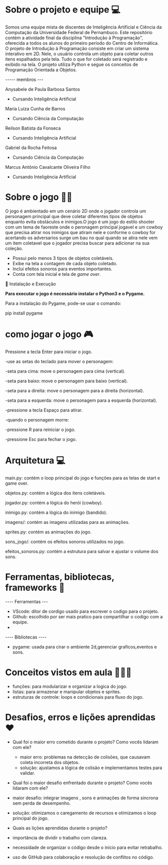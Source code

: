 

# Sobre o projeto e equipe 💻

Somos uma equipe mista de discentes de Inteligência Artificial e Ciência da Computação da Universidade Federal de Pernambuco. Este repositório contém a atividade final da disciplina "Introdução à Programação", oferecida a todos os alunos do primeiro período do Centro de Informática.
O projeto de Introdução à Programação consiste em criar um sistema interativo em 2D. Nele, o usuário controla um objeto para coletar outros itens espalhados pela tela. Tudo o que for coletado será registrado e exibido na tela. O projeto utiliza Python e segue os conceitos de Programação Orientada a Objetos.

----- membros ---

Anysabele de Paula Barbosa Santos
- Cursando Inteligência Artificial

Maria Luiza Cunha de Barros
- Cursando Ciência da Computação

Reilson Batista da Fonseca
- Cursando Inteligência Artificial

Gabriel da Rocha Feitosa
- Cursando Ciência da Computação

Marcus Antônio Cavalcante Oliveira Filho
- Cursando Inteligência Artificial

# Sobre o jogo 🤠🐎

O jogo é ambientado em um cenário 2D onde o jogador controla um personagem principal que deve coletar diferentes tipos de objetos enquanto evita obstáculos e inimigos.O jogo é um jogo do estilo shooter com um tema de faoreste onde o peronagem principal jogavel e um cowboy que precisa atirar nos inimigos que atiram nele e conforme o cowboy for acertando os adversarios surge um bau no qual quando se atira nele vem um item coletavel que o jogador precisa buscar para adicionar na sua coleção. 

- Possui pelo menos 3 tipos de objetos coletáveis.  
- Exibe na tela a contagem de cada objeto coletado.  
- Inclui efeitos sonoros para eventos importantes.  
- Conta com tela inicial e tela de *game over*.  

📌 Instalação e Execução

**Para executar o jogo é necessário instalar o Python3 e o Pygame.**

Para a instalação do Pygame, pode-se usar o comando:

pip install pygame

# como jogar o jogo 🎮
Pressione a tecla Enter para iniciar o jogo.

-use as setas do teclado para mover o personagem:

-seta para cima: move o personagem para cima (vertical).

-seta para baixo: move o personagem para baixo (vertical).

-seta para a direita: move o personagem para a direita (horizontal).

-seta para a esquerda: move o personagem para a esquerda (horizontal).

-pressione a tecla Espaço para atirar.

-quando o personagem morre:

-pressione R para reiniciar o jogo.

-pressione Esc para fechar o jogo.

# Arquitetura 💻

main.py: contém o loop principal do jogo e funções para as telas de start e game over.

objetos.py: contém a lógica dos itens coletáveis.

jogador.py: contém a lógica do herói (cowboy).

inimigo.py: contém a lógica do inimigo (bandido).

imagens/: contém as imagens utilizadas para as animações.

sprites.py: contém as animações do jogo.

sons_jogo/: contém os efeitos sonoros utilizados no jogo.

efeitos_sonoros.py: contém a estrutura para salvar e ajustar o volume dos sons.

# Ferramentas, bibliotecas, frameworks 🧲
---- Ferramentas ---
- VScode: ditor de cordigo usado para escrever o codigo para o projeto.
- Github: escolhido por ser mais pratico para compartilhar o codigo com a equipe.
- 

---- Bibliotecas ----
- pygame: usada para cirar o ambiente 2d,gerenciar graficos,eventos e sons.

# Conceitos vistos em aula 👨🏻‍💻

- funções: para modularizar e organizar a logica do jogo.
- listas: para armazenar e manipular objetos e sprites.
- estruturas de controle: loops e condicionais para fluxo do jogo.

# Desafios, erros e lições aprendidas ♥️

- Qual foi o maior erro cometido durante o projeto? Como vocês lidaram com ele?
  - maior erro: problemas na detecção de colisões, que causavam coleta incorreta dos objetos.
  - solução: ajustamos a lógica de colisão e implementamos testes para validar.

- Qual foi o maior desafio enfrentado durante o projeto? Como vocês lidaram com ele?
- maior desafio: integrar imagens , sons e animações de forma sincrona sem perda de desempenho.
- solução: otimizamos o caregamento de recursos e otimizamos o loop principal do jogo.
  

- Quais as lições aprendidas durante o projeto?
- importância de dividir o trabalho com clareza.  
- necessidade de organizar o código desde o início para evitar retrabalho.  
 - uso de GitHub para colaboração e resolução de conflitos no código.




